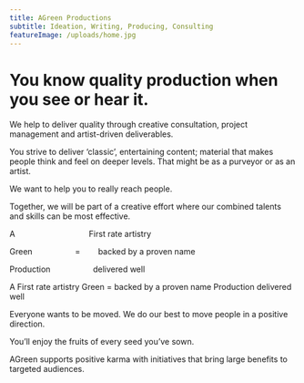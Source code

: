 ```yaml
---
title: AGreen Productions
subtitle: Ideation, Writing, Producing, Consulting
featureImage: /uploads/home.jpg
---
```

# You know quality production when you see or hear it. 

We help to deliver quality through creative consultation, 
project management and artist-driven deliverables.

You strive to deliver ‘classic’, entertaining content; 
material that makes people think and feel on deeper levels. 
That might be as a purveyor or as an artist.

We want to help you to really reach people. 

Together, we will be part of a creative effort where 
our combined talents and skills can be most effective.
<section class="section">
  <p class="c3">
    <span class="c5">
      A &nbsp;&nbsp;&nbsp;&nbsp;&nbsp;&nbsp;&nbsp;&nbsp;&nbsp;&nbsp;&nbsp;&nbsp;&nbsp;&nbsp;&nbsp;&nbsp;&nbsp;&nbsp;&nbsp;&nbsp;&nbsp;&nbsp;&nbsp;&nbsp;&nbsp;&nbsp;&nbsp;&nbsp;&nbsp;&nbsp;&nbsp;&nbsp;First rate artistry
    </span>
  </p>
  <p class="c3">
    <span class="c5">
      Green &nbsp;&nbsp;&nbsp;&nbsp;&nbsp;&nbsp;&nbsp;&nbsp;&nbsp; &nbsp;&nbsp;&nbsp;&nbsp;&nbsp;&nbsp;&nbsp;&nbsp;= &nbsp; &nbsp; &nbsp; &nbsp;backed by a proven name
    </span>
  </p>
  <p class="c3">
    <span class="c5">
      Production &nbsp;&nbsp;&nbsp;&nbsp;&nbsp;&nbsp;&nbsp;&nbsp;&nbsp; &nbsp;&nbsp;&nbsp;&nbsp;&nbsp;&nbsp;&nbsp;&nbsp;delivered well
    </span>
  </p>
</section>

A 				   First rate artistry
Green 	  	=         backed by a proven name
Production  	 	   delivered well

Everyone wants to be moved. We do our best to move 
people in a positive direction.

You’ll enjoy the fruits of every seed you’ve sown.

AGreen supports positive karma  with initiatives that bring large benefits to targeted audiences.